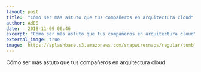```yaml
---
layout: post
title:  "Cómo ser más astuto que tus compañeros en arquitectura cloud"
author: AdES
date:   2018-11-09 06:46
excerpt: "Cómo ser más astuto que tus compañeros en arquitectura cloud"
external_image: true
image:  https://splashbase.s3.amazonaws.com/snapwiresnaps/regular/tumblr_of7lzz4XZ61teue7jo1_1280.jpg
---
```

Cómo ser más astuto que tus compañeros en arquitectura cloud